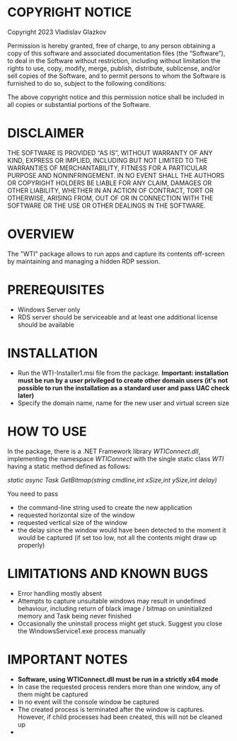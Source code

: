 # COPYRIGHT NOTICE

Copyright 2023 Vladislav Glazkov

Permission is hereby granted, free of charge, to any person obtaining a copy of this software and associated documentation files (the “Software”), to deal in the Software without restriction, including without limitation the rights to use, copy, modify, merge, publish, distribute, sublicense, and/or sell copies of the Software, and to permit persons to whom the Software is furnished to do so, subject to the following conditions:

The above copyright notice and this permission notice shall be included in all copies or substantial portions of the Software.

# DISCLAIMER

THE SOFTWARE IS PROVIDED “AS IS”, WITHOUT WARRANTY OF ANY KIND, EXPRESS OR IMPLIED, INCLUDING BUT NOT LIMITED TO THE WARRANTIES OF MERCHANTABILITY, FITNESS FOR A PARTICULAR PURPOSE AND NONINFRINGEMENT. IN NO EVENT SHALL THE AUTHORS OR COPYRIGHT HOLDERS BE LIABLE FOR ANY CLAIM, DAMAGES OR OTHER LIABILITY, WHETHER IN AN ACTION OF CONTRACT, TORT OR OTHERWISE, ARISING FROM, OUT OF OR IN CONNECTION WITH THE SOFTWARE OR THE USE OR OTHER DEALINGS IN THE SOFTWARE.

# OVERVIEW
The "WTI" package allows to run apps and capture its contents off-screen by maintaining and managing a hidden RDP session.

# PREREQUISITES
- Windows Server only
- RDS server should be serviceable and at least one additional license should be available

# INSTALLATION
- Run the WTI-Installer1.msi file from the package. **Important: installation must be run by a user privileged to create other domain users (it's not possible to run the installation as a standard user and pass UAC check later)**
- Specify the domain name, name for the new user and virtual screen size

# HOW TO USE

In the package, there is a .NET Framework library *WTIConnect.dll*, implementing the namespace *WTIConnect* with the single static class *WTI* having a static method defined as follows:

*static async Task<Bitmap> GetBitmap(string cmdline,int xSize,int ySize,int delay)*


You need to pass
- the command-line string used to create the new application
- requested horizontal size of the window 
- requested vertical size of the window 
- the delay since the window would have been detected to the moment it would be captured (if set too low, not all the contents might draw up properly)

# LIMITATIONS AND KNOWN BUGS

- Error handling mostly absent
- Attempts to capture unsuitable windows may result in undefined behaviour, including return of black image / bitmap on uninitialized memory and Task being never finished
- Occasionally the uninstall process might get stuck. Suggest you close the WindowsService1.exe process manually

# IMPORTANT NOTES

- **Software, using WTIConnect.dll must be run in a strictly x64 mode**
- In case the requested process renders more than one window, any of them might be captured
- In no event will the console window be captured
- The created process is terminated after the window is captures. However, if child processes had been created, this will not be cleaned up
- 
